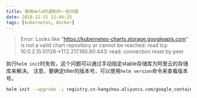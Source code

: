 ```yaml
---
title: 使用Helm时遇到的一些问题
date: 2018-12-31 12:44:33
tags: [kubernetes, docker]
---
```


> Error: Looks like "https://kubernetes-charts.storage.googleapis.com" is not a valid chart repository or cannot be reached: read tcp 10.0.2.15:51126->172.217.160.80:443: read: connection reset by peer

执行`helm init`时失败，这个问题可以通过手动指定stable存储库为阿里云的存储库来解决。
注意，要确定tiller的版本号，可以使用`helm version`命令来查看版本号。

```bash
helm init --upgrade -i registry.cn-hangzhou.aliyuncs.com/google_containers/tiller:v2.12.0 --stable-repo-url https://kubernetes.oss-cn-hangzhou.aliyuncs.com/charts
```
